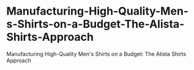 # Manufacturing-High-Quality-Men-s-Shirts-on-a-Budget-The-Alista-Shirts-Approach
Manufacturing High-Quality Men's Shirts on a Budget: The Alista Shirts Approach
